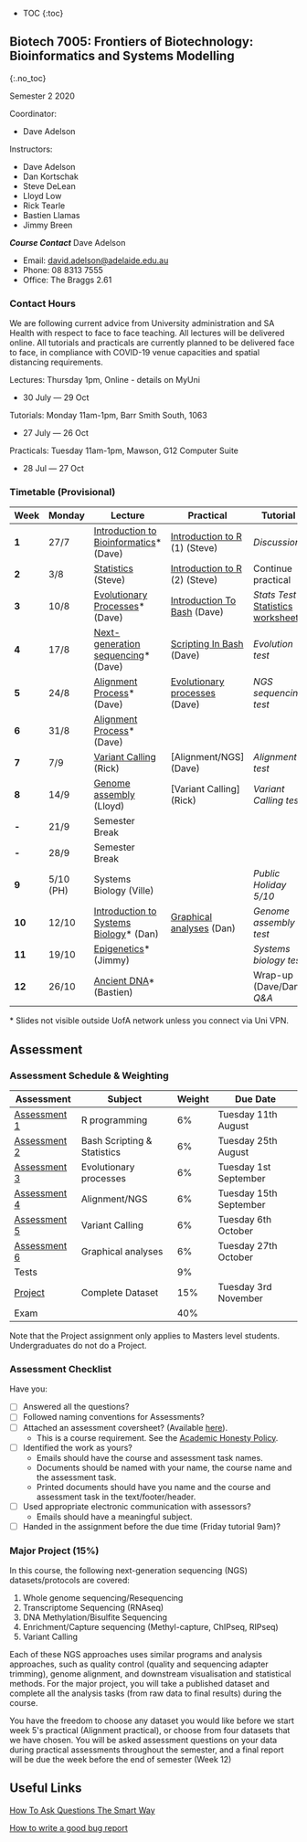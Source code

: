 * TOC
{:toc}

## Biotech 7005: Frontiers of Biotechnology: Bioinformatics and Systems Modelling
{:.no_toc}

Semester 2 2020

Coordinator:
- Dave Adelson

Instructors:
- Dave Adelson
- Dan Kortschak
- Steve DeLean
- Lloyd Low
- Rick Tearle
- Bastien Llamas
- Jimmy Breen

__*Course Contact*__
Dave Adelson
- Email: david.adelson@adelaide.edu.au
- Phone: 08 8313 7555
- Office: The Braggs 2.61

### Contact Hours
We are following current advice from University administration and SA Health with respect to face to face teaching. All lectures will be delivered online. All tutorials and practicals are currently planned to be delivered face to face, in compliance with COVID-19 venue capacities and spatial distancing requirements. 

Lectures: Thursday 1pm, Online - details on MyUni
- 30 July — 29 Oct

Tutorials: Monday 11am-1pm, Barr Smith South, 1063
- 27 July — 26 Oct

Practicals: Tuesday 11am-1pm, Mawson, G12 Computer Suite
- 28 Jul — 27 Oct

### Timetable (Provisional)

| **Week** | **Monday** | **Lecture**                                   | **Practical**                     | **Tutorial**                             |
|----------|------------|-----------------------------------------------|-----------------------------------|------------------------------------------|
| **1**    | 27/7       | [Introduction to Bioinformatics][1]\* (Dave)   | [Introduction to R] (1) (Steve)   | *Discussion*                             |
| **2**    | 3/8        | [Statistics][2] (Steve)          | [Introduction to R] (2) (Steve)   | Continue practical                       |
| **3**    | 10/8       | [Evolutionary Processes][3]\* (Dave)            | [Introduction To Bash] (Dave)    | *Stats Test* <br> [Statistics worksheet]  |
| **4**    | 17/8       | [Next-generation sequencing][6]\*  (Dave)       | [Scripting In Bash] (Dave)       | *Evolution test* |
| **5**    | 24/8       | [Alignment Process][4]\* (Dave)             | [Evolutionary processes] (Dave)    | *NGS sequencing test*                |
| **6**    | 31/8       | [Alignment Process][5]\* (Dave)                |                              |                          |
| **7**    | 7/9        | [Variant Calling][7] (Rick)                     | [Alignment/NGS] (Dave)  | *Alignment test*                 |
| **8**    | 14/9       | [Genome assembly][8] (Lloyd)                 | [Variant Calling] (Rick)        | *Variant Calling test*                  |
| **-**    | 21/9       | Semester Break                                |                                   |                                          |
| **-**    | 28/9       | Semester Break                                |                                   |                                          |
| **9**    | 5/10 (PH)  | Systems Biology (Ville)                       |                  | *Public Holiday 5/10*                  |
| **10**   | 12/10      | [Introduction to Systems Biology][10]\* (Dan) |    [Graphical analyses] (Dan)       |                *Genome assembly test*     |
| **11**   | 19/10      | [Epigenetics][11]\* (Jimmy)                   |                                 | *Systems biology test*                   |
| **12**   | 26/10      | [Ancient DNA][12]\* (Bastien)           |                                   | Wrap-up (Dave/Dan) *Q&A*          |


\* Slides not visible outside UofA network unless you connect via Uni VPN.

[1]: http://biotech7005.services.adelaide.edu.au/01-bioinformatics.slide
[2]: Lectures/03-statistics.html
[3]: http://biotech7005.services.adelaide.edu.au/03-evoprocess.slide
[4]: http://biotech7005.services.adelaide.edu.au/04-alignment.slide
[5]: http://biotech7005.services.adelaide.edu.au/04-alignment.slide
[6]: http://biotech7005.services.adelaide.edu.au/06-sequencing.slide
[//]: # (the following two links need to be updated)
[7]: https://university-of-adelaide-bx-masters.github.io/BIOTECH-7005/
[8]: https://university-of-adelaide-bx-masters.github.io/BIOTECH-7005/
[10]: http://biotech7005.services.adelaide.edu.au/10-graphs.slide
[11]: http://biotech7005.services.adelaide.edu.au/09-epigenetics.slide
[//]: # (the following link needs to be updated)
[12]: https://university-of-adelaide-bx-masters.github.io/BIOTECH-7005/

[Introduction to R]: Practicals/R_Practicals
[Introduction To Bash]: Practicals/Bash_Practicals/1_IntroBash.md
[Scripting In Bash]: Practicals/Bash_Practicals/2_BashScripting.md
[Evolutionary processes]: Practicals/evolutionary_prac/evolutionary.md
[NGS data practical (1)]: Practicals/NGS_Practicals/1_NGS_Practical1.md
[Variant Calling practical]: https://university-of-adelaide-bx-masters.github.io/BIOTECH-7005/
[Graphical analyses]: https://github.com/kortschak/graphprac/

[Statistics worksheet]: Tutorials/Wk2_Statistics.html

## Assessment

### Assessment Schedule & Weighting

| **Assessment**                                               | **Subject**                 | **Weight** | **Due Date**          |
|--------------------------------------------------------------|-----------------------------|------------|-----------------------|
| [Assessment 1](Assignments/Assignment1.md)                   | R programming               | 6%         | Tuesday 11th August    |
| [Assessment 2](Assignments/Assignment2.md)                   | Bash Scripting & Statistics | 6%         | Tuesday 25th August    |
| [Assessment 3](Practicals/evolutionary_prac/evolutionary.md) | Evolutionary processes      | 6%         | Tuesday 1st September  |
| [Assessment 4](Assignments/Assignment4.md)                   | Alignment/NGS          | 6%         | Tuesday 15th September |
| [Assessment 5](/)                                 | Variant Calling            | 6%         | Tuesday 6th October |
| [Assessment 6](https://github.com/kortschak/graphprac/)      | Graphical analyses          | 6%         | Tuesday 27th October   |
| Tests                                                        |                             | 9%         |                       |
| [Project](Assignments/major_project.md)                      | Complete Dataset            | 15%        | Tuesday 3rd November   |
| Exam                                                         |                             | 40%        |                       |

Note that the Project assignment only applies to Masters level students. Undergraduates do not do a Project. 

### Assessment Checklist

Have you:

- [ ] Answered all the questions?
- [ ] Followed naming conventions for Assessments?
- [ ] Attached an assessment coversheet? (Available [here](COVERSHEET.md)).
	- This is a course requirement. See the [Academic Honesty Policy](http://www.adelaide.edu.au/policies/230/).
- [ ] Identified the work as yours?
	- Emails should have the course and assessment task names.
	- Documents should be named with your name, the course name and the assessment task.
	- Printed documents should have you name and the course and assessment task in the text/footer/header.
- [ ] Used appropriate electronic communication with assessors?
	- Emails should have a meaningful subject.
- [ ] Handed in the assignment before the due time (Friday tutorial 9am)?

### Major Project (15%)

In this course, the following next-generation sequencing (NGS) datasets/protocols are covered:

1. Whole genome sequencing/Resequencing
2. Transcriptome Sequencing (RNAseq)
3. DNA Methylation/Bisulfite Sequencing
4. Enrichment/Capture sequencing (Methyl-capture, ChIPseq, RIPseq)
5. Variant Calling

Each of these NGS approaches uses similar programs and analysis approaches, such as quality control (quality and sequencing adapter trimming), genome alignment, and downstream visualisation and statistical methods. For the major project, you will take a published dataset and complete all the analysis tasks (from raw data to final results) during the course.

You have the freedom to choose any dataset you would like before we start week 5's practical (Alignment practical), or choose from four datasets that we have chosen. You will be asked assessment questions on your data during practical assessments throughout the semester, and a final report will be due the week before the end of semester (Week 12)

## Useful Links

[How To Ask Questions The Smart Way](http://www.catb.org/esr/faqs/smart-questions.html)

[How to write a good bug report](https://musescore.org/en/developers-handbook/how-write-good-bug-report-step-step-instructions)

